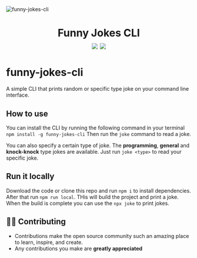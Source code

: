 <img src="https://i.imgur.com/1pU4G0r.png" alt="funny-jokes-cli">


<div align="center">
	<h1>Funny Jokes CLI<br>
	<!-- <img src="https://img.shields.io/npm/l/react-cli?color=8A2BE2"> -->
	<img src="https://img.shields.io/npm/v/funny-jokes-cli">
	<img src="https://img.shields.io/npm/dw/funny-jokes-cli">
	</h1>
</div>

# funny-jokes-cli

A simple CLI that prints random or specific type joke on your command line interface.


## How to use
You can install the CLI by running the following command in your terminal
`npm install -g funny-jokes-cli`
Then run the `joke` command to read a joke.

You can also specify a certain type of joke. The **programming**, **general** and **knock-knock** type jokes are available. Just run `joke <type>` to read your specific joke.

## Run it locally
Download the code or clone this repo and run `npm i` to install dependencies. After that run `npm run local`. THis will build the project and print a joke. When the build is complete you can use the `npx joke` to print jokes.
## 👨‍💻 Contributing

- Contributions make the open source community such an amazing place to learn, inspire, and create.
- Any contributions you make are **greatly appreciated**
